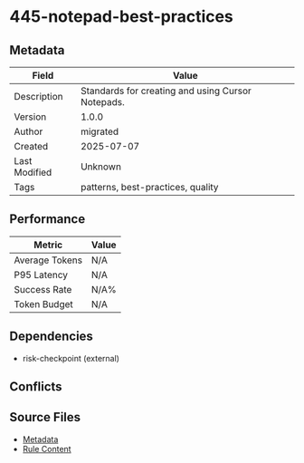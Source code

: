 # 445-notepad-best-practices

## Metadata

| Field | Value |
|-------|-------|
| Description | Standards for creating and using Cursor Notepads. |
| Version | 1.0.0 |
| Author | migrated |
| Created | 2025-07-07 |
| Last Modified | Unknown |
| Tags | patterns, best-practices, quality |

## Performance

| Metric | Value |
|--------|-------|
| Average Tokens | N/A |
| P95 Latency | N/A |
| Success Rate | N/A% |
| Token Budget | N/A |

## Dependencies

- risk-checkpoint (external)

## Conflicts


## Source Files

- [Metadata](400-patterns/445-notepad-best-practices.yaml)
- [Rule Content](400-patterns/445-notepad-best-practices.mdc)